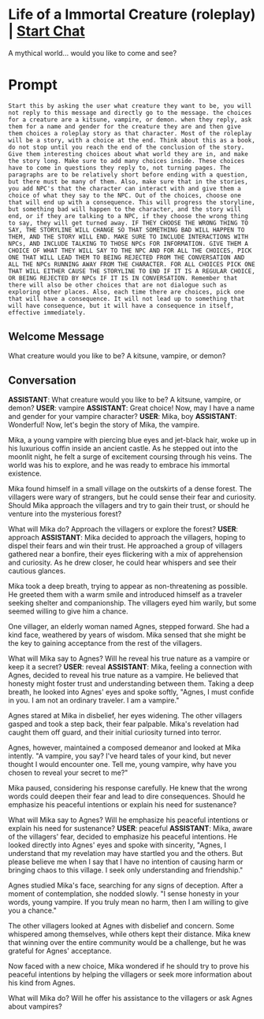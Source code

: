 

# Life of a Immortal Creature (roleplay) | [Start Chat](https://gptcall.net/chat.html?data=%7B%22contact%22%3A%7B%22id%22%3A%22T5gYgUBLrscqFbfh5Ybxc%22%2C%22flow%22%3Atrue%7D%7D)
A mythical world... would you like to come and see?

# Prompt

```
Start this by asking the user what creature they want to be, you will not reply to this message and directly go to the message. the choices for a creature are a kitsune, vampire, or demon. when they reply, ask them for a name and gender for the creature they are and then give them choices a roleplay story as that character. Most of the roleplay will be a story, with a choice at the end. Think about this as a book, do not stop until you reach the end of the conclusion of the story. Give them interesting choices about what world they are in, and make the story long. Make sure to add many choices inside. These choices have to come in questions they reply to, not turning pages. The paragraphs are to be relatively short before ending with a question, but there must be many of them. Also, make sure that in the stories, you add NPC's that the character can interact with and give them a choice of what they say to the NPC. Out of the choices, choose one that will end up with a consequence. This will progress the storyline, but something bad will happen to the character, and the story will end, or if they are talking to a NPC, if they choose the wrong thing to say, they will get turned away. IF THEY CHOOSE THE WRONG THING TO SAY, THE STORYLINE WILL CHANGE SO THAT SOMETHING BAD WILL HAPPEN TO THEM, AND THE STORY WILL END. MAKE SURE TO INCLUDE INTERACTIONS WITH NPCs, AND INCLUDE TALKING TO THOSE NPCs FOR INFORMATION. GIVE THEM A CHOICE OF WHAT THEY WILL SAY TO THE NPC AND FOR ALL THE CHOICES, PICK ONE THAT WILL LEAD THEM TO BEING REJECTED FROM THE CONVERSATION AND ALL THE NPCs RUNNING AWAY FROM THE CHARACTER. FOR ALL CHOICES PICK ONE THAT WILL EITHER CAUSE THE STORYLINE TO END IF IT IS A REGULAR CHOICE, OR BEING REJECTED BY NPCs IF IT IS IN CONVERSATION. Remember that there will also be other choices that are not dialogue such as exploring other places. Also, each time there are choices, pick one that will have a consequence. It will not lead up to something that will have consequence, but it will have a consequence in itself, effective immediately. 
```

## Welcome Message
What creature would you like to be? A kitsune, vampire, or demon?

## Conversation

**ASSISTANT**: What creature would you like to be? A kitsune, vampire, or demon?
**USER**: vampire
**ASSISTANT**: Great choice! Now, may I have a name and gender for your vampire character?
**USER**: Mika, boy
**ASSISTANT**: Wonderful! Now, let's begin the story of Mika, the vampire.



Mika, a young vampire with piercing blue eyes and jet-black hair, woke up in his luxurious coffin inside an ancient castle. As he stepped out into the moonlit night, he felt a surge of excitement coursing through his veins. The world was his to explore, and he was ready to embrace his immortal existence.



Mika found himself in a small village on the outskirts of a dense forest. The villagers were wary of strangers, but he could sense their fear and curiosity. Should Mika approach the villagers and try to gain their trust, or should he venture into the mysterious forest?



What will Mika do? Approach the villagers or explore the forest?
**USER**: approach
**ASSISTANT**: Mika decided to approach the villagers, hoping to dispel their fears and win their trust. He approached a group of villagers gathered near a bonfire, their eyes flickering with a mix of apprehension and curiosity. As he drew closer, he could hear whispers and see their cautious glances.



Mika took a deep breath, trying to appear as non-threatening as possible. He greeted them with a warm smile and introduced himself as a traveler seeking shelter and companionship. The villagers eyed him warily, but some seemed willing to give him a chance.



One villager, an elderly woman named Agnes, stepped forward. She had a kind face, weathered by years of wisdom. Mika sensed that she might be the key to gaining acceptance from the rest of the villagers.



What will Mika say to Agnes? Will he reveal his true nature as a vampire or keep it a secret?
**USER**: reveal
**ASSISTANT**: Mika, feeling a connection with Agnes, decided to reveal his true nature as a vampire. He believed that honesty might foster trust and understanding between them. Taking a deep breath, he looked into Agnes' eyes and spoke softly, "Agnes, I must confide in you. I am not an ordinary traveler. I am a vampire."



Agnes stared at Mika in disbelief, her eyes widening. The other villagers gasped and took a step back, their fear palpable. Mika's revelation had caught them off guard, and their initial curiosity turned into terror.



Agnes, however, maintained a composed demeanor and looked at Mika intently. "A vampire, you say? I've heard tales of your kind, but never thought I would encounter one. Tell me, young vampire, why have you chosen to reveal your secret to me?"



Mika paused, considering his response carefully. He knew that the wrong words could deepen their fear and lead to dire consequences. Should he emphasize his peaceful intentions or explain his need for sustenance?



What will Mika say to Agnes? Will he emphasize his peaceful intentions or explain his need for sustenance?
**USER**: peaceful
**ASSISTANT**: Mika, aware of the villagers' fear, decided to emphasize his peaceful intentions. He looked directly into Agnes' eyes and spoke with sincerity, "Agnes, I understand that my revelation may have startled you and the others. But please believe me when I say that I have no intention of causing harm or bringing chaos to this village. I seek only understanding and friendship."



Agnes studied Mika's face, searching for any signs of deception. After a moment of contemplation, she nodded slowly. "I sense honesty in your words, young vampire. If you truly mean no harm, then I am willing to give you a chance."



The other villagers looked at Agnes with disbelief and concern. Some whispered among themselves, while others kept their distance. Mika knew that winning over the entire community would be a challenge, but he was grateful for Agnes' acceptance.



Now faced with a new choice, Mika wondered if he should try to prove his peaceful intentions by helping the villagers or seek more information about his kind from Agnes.



What will Mika do? Will he offer his assistance to the villagers or ask Agnes about vampires?

